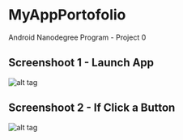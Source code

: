 # MyAppPortofolio
Android Nanodegree Program - Project 0

## Screenshoot 1 - Launch App
![alt tag](https://github.com/nurtayak/MyAppPortofolio/blob/master/Screenshot_1.png)

## Screenshoot 2 - If Click a Button
![alt tag](https://github.com/nurtayak/MyAppPortofolio/blob/master/Screenshot_2.png)
